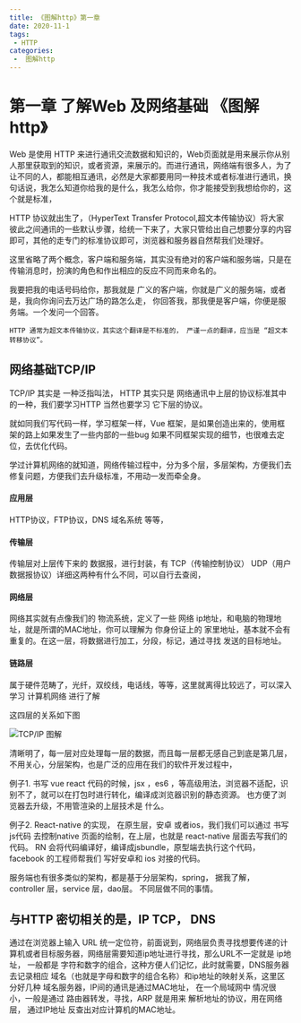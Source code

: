 ```yaml
---
title: 《图解http》第一章
date: 2020-11-1
tags:
 - HTTP
categories:
 -  图解http
---
```


# 第一章 了解Web 及网络基础 《图解http》


Web 是使用 HTTP 来进行通讯交流数据和知识的，Web页面就是用来展示你从别人那里获取到的知识，或者资源，来展示的。而进行通讯，网络端有很多人，为了让不同的人，都能相互通讯，必然是大家都要用同一种技术或者标准进行通讯，换句话说，我怎么知道你给我的是什么，我怎么给你，你才能接受到我想给你的，这个就是标准，

HTTP 协议就出生了，（HyperText Transfer Protocol,超文本传输协议）将大家彼此之间通讯的一些默认步骤，给统一下来了，大家只管给出自己想要分享的内容即可，其他的走专门的标准协议即可，浏览器和服务器自然帮我们处理好。

这里省略了两个概念，客户端和服务端，其实没有绝对的客户端和服务端，只是在传输消息时，扮演的角色和作出相应的反应不同而来命名的。

我要把我的电话号码给你，那我就是 广义的客户端，你就是广义的服务端，或者是，我向你询问去万达广场的路怎么走， 你回答我，那我便是客户端，你便是服务端。一个发问一个回答。

`HTTP 通常为超文本传输协议，其实这个翻译是不标准的， 严谨一点的翻译，应当是 “超文本转移协议”。`

## 网络基础TCP/IP

TCP/IP 其实是 一种泛指叫法， HTTP 其实只是 网络通讯中上层的协议标准其中的一种，我们要学习HTTP 当然也要学习 它下层的协议。

就如同我们写代码一样，学习框架一样，Vue 框架，是如果创造出来的，使用框架的路上如果发生了一些内部的一些bug 如果不同框架实现的细节，也很难去定位，去优化代码。

学过计算机网络的就知道，网络传输过程中，分为多个层，多层架构，方便我们去修复问题，方便我们去升级标准，不用动一发而牵全身。


#### 应用层

HTTP协议，FTP协议，DNS 域名系统 等等，

#### 传输层
传输层对上层传下来的 数据报，进行封装，有 TCP（传输控制协议） UDP（用户数据报协议）详细这两种有什么不同，可以自行去查阅，

#### 网络层

网络其实就有点像我们的 物流系统，定义了一些 网络 ip地址，和电脑的物理地址，就是所谓的MAC地址，你可以理解为 你身份证上的 家里地址，基本就不会有重复的。在这一层，将数据进行加工，分段，标记，通过寻找 发送的目标地址。

#### 链路层
属于硬件范畴了，光纤，双绞线，电话线，等等，这里就离得比较远了，可以深入学习 计算机网络 进行了解

这四层的关系如下图

![TCP/IP 图解](https://www.zhanglongfeng.cn/file/HTTP/1.1.png "TCP/IP 图解")

清晰明了，每一层对应处理每一层的数据，而且每一层都无感自己到底是第几层，不用关心，分层架构，也是广泛的应用在我们的软件开发过程中，

例子1. 书写 vue react 代码的时候，jsx ，es6 ，等高级用法，浏览器不适配，识别不了，就可以在打包时进行转化，编译成浏览器识别的静态资源。 也方便了浏览器去升级，不用管渲染的上层技术是 什么。

例子2. React-native 的实现， 在原生层，安卓 或者ios，我们我们可以通过 书写js代码 去控制native 页面的绘制，在上层，也就是 react-native 层面去写我们的代码。 RN 会将代码编译好，编译成jsbundle，原型端去执行这个代码，facebook 的工程师帮我们 写好安卓和 ios 对接的代码。

服务端也有很多类似的架构，都是基于分层架构，spring， 据我了解， controller 层，service 层，dao层。 不同层做不同的事情。


## 与HTTP 密切相关的是，IP TCP， DNS

通过在浏览器上输入 URL 统一定位符，前面说到，网络层负责寻找想要传递的计算机或者目标服务器，网络层需要知道ip地址进行寻找，那么URL不一定就是 ip地址， 一般都是 字符和数字的组合，这种方便人们记忆，此时就需要，DNS服务器 去记录相应 域名（也就是字母和数字的组合名称）和ip地址的映射关系，这里区分好几种 域名服务器，IP间的通讯是通过MAC地址， 在一个局域网中 情况很小，一般是通过 路由器转发，寻找，ARP 就是用来 解析地址的协议，用在网络层， 通过IP地址 反查出对应计算机的MAC地址。





